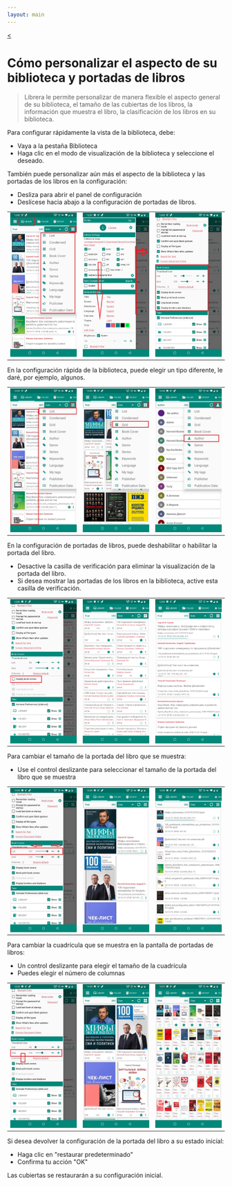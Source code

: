 ```yaml
---
layout: main
---
```

[<](/wiki/faq/es)

# Cómo personalizar el aspecto de su biblioteca y portadas de libros


> Librera le permite personalizar de manera flexible el aspecto general de su biblioteca, el tamaño de las cubiertas de los libros, la información que muestra el libro, la clasificación de los libros en su biblioteca.


Para configurar rápidamente la vista de la biblioteca, debe:

* Vaya a la pestaña Biblioteca
* Haga clic en el modo de visualización de la biblioteca y seleccione el deseado.

También puede personalizar aún más el aspecto de la biblioteca y las portadas de los libros en la configuración:

* Desliza para abrir el panel de configuración
* Deslícese hacia abajo a la configuración de portadas de libros.

||||
|-|-|-|
|![](3.jpg)|![](1.jpg)|![](2.jpg)|

En la configuración rápida de la biblioteca, puede elegir un tipo diferente, le daré, por ejemplo, algunos.


||||
|-|-|-|
|![](7.jpg)|![](8.jpg)|![](9.jpg)|


En la configuración de portadas de libros, puede deshabilitar o habilitar la portada del libro.

* Desactive la casilla de verificación para eliminar la visualización de la portada del libro.
* Si desea mostrar las portadas de los libros en la biblioteca, active esta casilla de verificación.

||||
|-|-|-|
|![](4.jpg)|![](5.jpg)|![](6.jpg)|


Para cambiar el tamaño de la portada del libro que se muestra:

* Use el control deslizante para seleccionar el tamaño de la portada del libro que se muestra


||||
|-|-|-|
|![](10.jpg)|![](11.jpg)|![](12.jpg)|

Para cambiar la cuadrícula que se muestra en la pantalla de portadas de libros:

* Un control deslizante para elegir el tamaño de la cuadrícula
* Puedes elegir el número de columnas

||||
|-|-|-|
|![](13.jpg)|![](14.jpg)|![](15.jpg)|

Si desea devolver la configuración de la portada del libro a su estado inicial:

* Haga clic en &quot;restaurar predeterminado&quot;
* Confirma tu acción &quot;OK&quot;

Las cubiertas se restaurarán a su configuración inicial.





